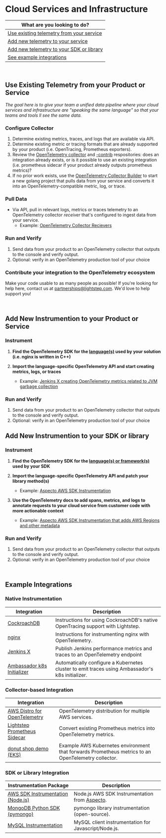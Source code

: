 # Cloud Services and Infrastructure

| What are you looking to do? | 
| ----- |
| [Use existing telemetry from your service](#) |
| [Add new telemetry to your service](#add-new-instrumention-to-your-product-or-service) |
| [Add new telemetry to your SDK or library](#add-new-instrumention-to-your-sdk-or-library) |
| [See example integrations](#example-integrations) |

<br/>

## Use Existing Telemetry from your Product or Service

_The goal here is to give your team a unified data pipeline where your cloud services and infrastructure are "speaking the same language" so that your teams and tools ll see the same data._

### Configure Collector

1. Determine existing metrics, traces, and logs that are available via API.
2. Determine existing metric or tracing formats that are already supported by your product (i.e. OpenTracing, Prometheus exporters).
3. Review the [OpenTelemetry collector](https://github.com/open-telemetry/opentelemetry-collector) and [-contrib](https://github.com/open-telemetry/opentelemetry-collector-contrib) respositories: does an integration already exists, or is it possible to use an existing integration (i.e. prometheus sidecar if your product already outputs prometheus metrics)?
4. If no prior work exists, use the [OpenTelemetry Collector Builder](https://github.com/open-telemetry/opentelemetry-collector-builder) to start a new golang project that pulls data from your service and converts it into an OpenTelemetry-compatible metric, log, or trace.

### Pull Data

* Via API, pull in relevant logs, metrics or traces telemetry to an OpenTelemetry collector _receiver_ that's configured to ingest data from your service.
  * Example: [OpenTelemetry Collector Recievers](https://github.com/open-telemetry/opentelemetry-collector-contrib/tree/v0.27.0/receiver)

### Run and Verify

1. Send data from your product to an OpenTelemetry collector that outputs to the console and verify output.
2. Optional: verify in an OpenTelemetry production tool of your choice

### Contribute your integration to the OpenTelemetry ecosystem

Make your code usable to as many people as possible! If you're looking for help here, contact us at partnerships@lightstep.com. We'd love to help support you!

<br/>

## Add New Instrumention to your Product or Service

### Instrument

1. **Find the OpenTelemetry SDK for the [language(s)](https://opentelemetry.io/) used by your solution (i.e. nginx is written in C++)**

2. **Import the language-specific OpenTelemetry API and start creating metrics, logs, or traces**
    * Example: [Jenkins X creating OpenTelemetry metrics related to JVM garbage collection](https://github.com/jenkinsci/opentelemetry-plugin/blob/7a6753976df2ca6f5b4b4e4e87772b9e26d6b3db/src/main/java/io/jenkins/plugins/opentelemetry/opentelemetry/instrumentation/runtimemetrics/MemoryPools.java#L67-L77)


### Run and Verify

1. Send data from your product to an OpenTelemetry collector that outputs to the console and verify output.
2. Optional: verify in an OpenTelemetry production tool of your choice

## Add New Instrumention to your SDK or library

### Instrument

1. **Find the OpenTelemetry SDK for the [language(s) or framework(s)](https://opentelemetry.io/) used by your SDK**

2. **Import the language-specific OpenTelemetry API and patch your library method(s)**

    * Example: [Aspecto AWS SDK Instrumentation](https://github.com/aspecto-io/opentelemetry-ext-js/blob/cf5bead74580c520740560c6bd7ca05fc276168c/packages/instrumentation-aws-sdk/src/aws-sdk.ts#L113)

3. **Use the OpenTelemetry docs to add spans, metrics, and logs to annotate requests to your cloud service from customer code with more actionable context**
    * Example: [Aspecto AWS SDK Instrumentation that adds AWS Regions and other metadata](https://github.com/aspecto-io/opentelemetry-ext-js/blob/cf5bead74580c520740560c6bd7ca05fc276168c/packages/instrumentation-aws-sdk/src/aws-sdk.ts#L175-L186)

### Run and Verify

1. Send data from your product to an OpenTelemetry collector that outputs to the console and verify output.
2. Optional: verify in an OpenTelemetry production tool of your choice

<br/>

## Example Integrations

###  Native Instrumentation

| Integration | Description |
| --- | --- |
| [CockroachDB](./examples/cockroachdb) | Instructions for using CockroachDB's native OpenTracing support with Lightstep. |
| [nginx](../../examples/nginx) | Instructions for instrumenting nginx with OpenTelemetry. |
| [Jenkins X](https://github.com/jenkinsci/opentelemetry-plugin) | Publish Jenkins performance metrics and traces to an OpenTelemetry endpoint |
| [Ambassador k8s Initializer](https://lightstep.com/blog/lightstep-and-ambassador/) | Automatically configure a Kubernetes cluster to emit traces using Ambassador's k8s initializer. |

### Collector-based Integration

| Integration | Description |
| --- | --- |
| [AWS Distro for OpenTelemetry](https://aws.amazon.com/otel) | OpenTelemetry distribution for multiple AWS services. |
| [Lightstep Prometheus Sidecar](https://github.com/lightstep/opentelemetry-prometheus-sidecar) | Convert existing Prometheus metrics into OpenTelemetry metrics. |
| [donut shop demo (EKS)](../../examples/aws) | Example AWS Kubernetes environment that forwards Prometheus metrics to an OpenTelemetry collector. |

### SDK or Library Integration

| Instrumentation Package | Description |
| --- | --- |
| [AWS SDK Instrumentation (Node.js)](https://github.com/aspecto-io/opentelemetry-ext-js) | Node.js AWS SDK Instrumentation from [Aspecto](https://github.com/aspecto-io). |
| [MongoDB Python SDK (pymongo)](https://opentelemetry-python-contrib.readthedocs.io/en/latest/instrumentation/pymongo/pymongo.html) | pymongo library instrumentation (open-source). |
| [MySQL Instrumentation](https://github.com/open-telemetry/opentelemetry-js-contrib/tree/main/plugins/node/opentelemetry-instrumentation-mysql) | MySQL client instrumentation for Javascript/Node.js. |
